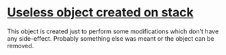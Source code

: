 # [Useless object created on stack](https://spotbugs.readthedocs.io/en/latest/bugDescriptions.html#UC_USELESS_OBJECT_STACK)

This object is created just to perform some modifications which don't have any side-effect.
Probably something else was meant or the object can be removed.